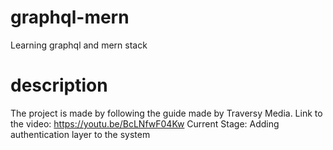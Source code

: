 # graphql-mern
Learning graphql and mern stack

# description
The project is made by following the guide made by Traversy Media.
Link to the video: https://youtu.be/BcLNfwF04Kw
Current Stage: Adding authentication layer to the system
